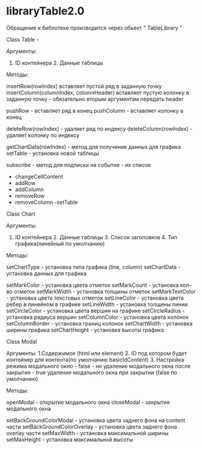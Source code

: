 # libraryTable2.0
 
Обращение к библотеке производится через обьект " TableLibrary "

Class Table - 

Аргументы:
1. ID контейнера 2. Данные таблицы

Методы:

insertRow(rowIndex) вставляет пустой ряд в заданную точку
insertColumn(columnIndex, columnHeader) вставляет пустую колонку в заданную точку - обязательно вторым аргументам передать header

pushRow -  вставляет ряд в конец
pushColumn - вставляет колонку в конец

deleteRow(rowIndex) - удаляет ряд по индексу
deleteColumn(rowIndex) - удаляет колонку по индексу

getChartData(rowIndex) - метод для получение данных для графика
setTable - установка новой таблицы

subscribe - метод для подписки на событие - их список
- changeCellContent
- addRow
- addColumn
- removeRow
- removeColumn
-setTable

Class Chart

Аргументы:
1. ID контейнера 2. Данные таблицы 3. Список заголовков 4. Тип графика(линейный по умолчанию)

Методы:

setChartType - установка типа графика (line, column)
setChartData -  установка данных для графика

setMarkColor - установка цвета отметок 
setMarkCount - установка кол-во отметок
setMarkWidth - установка толщины отметок
setMarkTextColor - установка цвета текстовых отметок
setLineColor - установка цвета ребер в линейном в графике
setLineWidth - установка толщины линии
setCircleColor - установка цвета вершин на графике
setCircleRadius - установка радиуса вершин
setColumnColor - установка цвета колонок
setColumnBorder - установка границ колонок
setChartWidth - установка ширины графика
setChartHeight - установка высоты графика

Class Modal

Аргументы:
1.Содержимое (html или element) 
2. ID под котором будет контейнер для контента(по умолчанию basicIdContent) 
3. Настройка режима модального окно - false - не удаление модального окна после закрытие - true удаление модального окна при закрытии 
(false по умолчанию)

Методы: 

openModal - открытие модального окна
closeModal - закрытие модального окна

setBackGroundColorModal - установка цвета заднего фона на content части
setBackGroundColorOverlay - установка цвета заднего фона  overlay части
setMaxWidth - установка максимальной ширины 
setMaxHeight - установка максимальной высоты